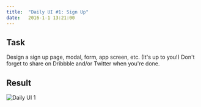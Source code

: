 ```yaml
---
title:  "Daily UI #1: Sign Up"
date:   2016-1-1 13:21:00
---
```


## <i class="fa fa-pencil-square-o"></i> Task


Design a sign up page, modal, form, app screen, etc. (It's up to you!) Don't forget to share on Dribbble and/or Twitter when you're done.

<div class="simple-gal-container">
<h2><i class="fa fa-picture-o"></i> Result</h2>
<img src="http://i.imgur.com/eks3KRT.png" alt="Daily UI 1">
</div>
